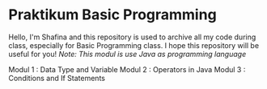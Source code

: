 # Praktikum Basic Programming

Hello, I'm Shafina and this repository is used to archive all my code during class,
especially for Basic Programming class. I hope this repository will be useful for you!
*Note: This modul is use Java as programming language*

Modul 1 : Data Type and Variable
Modul 2 : Operators in Java
Modul 3 : Conditions and If Statements
